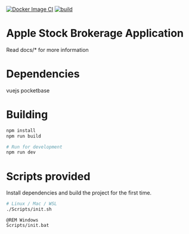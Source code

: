 [![Docker Image CI](https://github.com/paeljojy/StockBrokerage/actions/workflows/docker-image.yml/badge.svg)](https://github.com/paeljojy/StockBrokerage/actions/workflows/docker-image.yml)
[![build](https://github.com/paeljojy/StockBrokerage/actions/workflows/main.yml/badge.svg)](https://github.com/paeljojy/StockBrokerage/actions/workflows/main.yml)

# Apple Stock Brokerage Application
Read docs/* for more information

# Dependencies
vuejs
pocketbase

# Building

```bash
npm install
npm run build

# Run for development
npm run dev 
```

# Scripts provided
Install dependencies and build the project for the first time.
```bash
# Linux / Mac / WSL
./Scripts/init.sh
```

```batch
@REM Windows
Scripts/init.bat 
```

